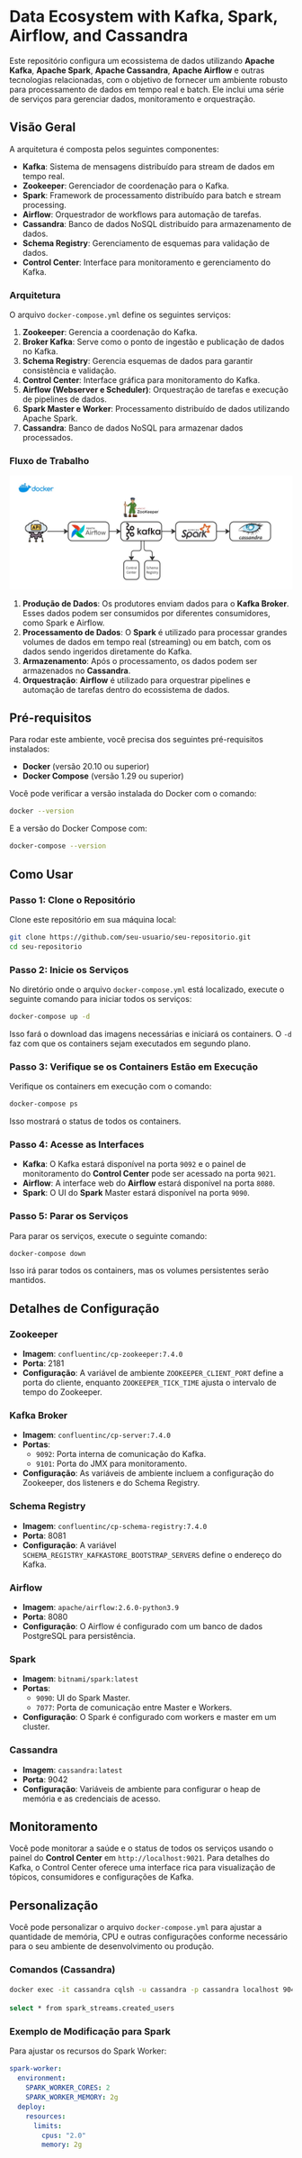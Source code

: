 
# Data Ecosystem with Kafka, Spark, Airflow, and Cassandra

Este repositório configura um ecossistema de dados utilizando **Apache Kafka**, **Apache Spark**, **Apache Cassandra**, **Apache Airflow** e outras tecnologias relacionadas, com o objetivo de fornecer um ambiente robusto para processamento de dados em tempo real e batch. Ele inclui uma série de serviços para gerenciar dados, monitoramento e orquestração.

## Visão Geral

A arquitetura é composta pelos seguintes componentes:

- **Kafka**: Sistema de mensagens distribuído para stream de dados em tempo real.
- **Zookeeper**: Gerenciador de coordenação para o Kafka.
- **Spark**: Framework de processamento distribuído para batch e stream processing.
- **Airflow**: Orquestrador de workflows para automação de tarefas.
- **Cassandra**: Banco de dados NoSQL distribuído para armazenamento de dados.
- **Schema Registry**: Gerenciamento de esquemas para validação de dados.
- **Control Center**: Interface para monitoramento e gerenciamento do Kafka.

### Arquitetura

O arquivo `docker-compose.yml` define os seguintes serviços:

1. **Zookeeper**: Gerencia a coordenação do Kafka.
2. **Broker Kafka**: Serve como o ponto de ingestão e publicação de dados no Kafka.
3. **Schema Registry**: Gerencia esquemas de dados para garantir consistência e validação.
4. **Control Center**: Interface gráfica para monitoramento do Kafka.
5. **Airflow (Webserver e Scheduler)**: Orquestração de tarefas e execução de pipelines de dados.
6. **Spark Master e Worker**: Processamento distribuído de dados utilizando Apache Spark.
7. **Cassandra**: Banco de dados NoSQL para armazenar dados processados.

### Fluxo de Trabalho

![Fluxo de Dados](fluxo_dados.jpg)


1. **Produção de Dados**: Os produtores enviam dados para o **Kafka Broker**. Esses dados podem ser consumidos por diferentes consumidores, como Spark e Airflow.
2. **Processamento de Dados**: O **Spark** é utilizado para processar grandes volumes de dados em tempo real (streaming) ou em batch, com os dados sendo ingeridos diretamente do Kafka.
3. **Armazenamento**: Após o processamento, os dados podem ser armazenados no **Cassandra**.
4. **Orquestração**: **Airflow** é utilizado para orquestrar pipelines e automação de tarefas dentro do ecossistema de dados.

## Pré-requisitos

Para rodar este ambiente, você precisa dos seguintes pré-requisitos instalados:

- **Docker** (versão 20.10 ou superior)
- **Docker Compose** (versão 1.29 ou superior)

Você pode verificar a versão instalada do Docker com o comando:

```bash
docker --version
```

E a versão do Docker Compose com:

```bash
docker-compose --version
```

## Como Usar

### Passo 1: Clone o Repositório

Clone este repositório em sua máquina local:

```bash
git clone https://github.com/seu-usuario/seu-repositorio.git
cd seu-repositorio
```

### Passo 2: Inicie os Serviços

No diretório onde o arquivo `docker-compose.yml` está localizado, execute o seguinte comando para iniciar todos os serviços:

```bash
docker-compose up -d
```

Isso fará o download das imagens necessárias e iniciará os containers. O `-d` faz com que os containers sejam executados em segundo plano.

### Passo 3: Verifique se os Containers Estão em Execução

Verifique os containers em execução com o comando:

```bash
docker-compose ps
```

Isso mostrará o status de todos os containers.

### Passo 4: Acesse as Interfaces

- **Kafka**: O Kafka estará disponível na porta `9092` e o painel de monitoramento do **Control Center** pode ser acessado na porta `9021`.
- **Airflow**: A interface web do **Airflow** estará disponível na porta `8080`.
- **Spark**: O UI do **Spark** Master estará disponível na porta `9090`.

### Passo 5: Parar os Serviços

Para parar os serviços, execute o seguinte comando:

```bash
docker-compose down
```

Isso irá parar todos os containers, mas os volumes persistentes serão mantidos.

## Detalhes de Configuração

### Zookeeper

- **Imagem**: `confluentinc/cp-zookeeper:7.4.0`
- **Porta**: 2181
- **Configuração**: A variável de ambiente `ZOOKEEPER_CLIENT_PORT` define a porta do cliente, enquanto `ZOOKEEPER_TICK_TIME` ajusta o intervalo de tempo do Zookeeper.

### Kafka Broker

- **Imagem**: `confluentinc/cp-server:7.4.0`
- **Portas**:
  - `9092`: Porta interna de comunicação do Kafka.
  - `9101`: Porta do JMX para monitoramento.
- **Configuração**: As variáveis de ambiente incluem a configuração do Zookeeper, dos listeners e do Schema Registry.

### Schema Registry

- **Imagem**: `confluentinc/cp-schema-registry:7.4.0`
- **Porta**: 8081
- **Configuração**: A variável `SCHEMA_REGISTRY_KAFKASTORE_BOOTSTRAP_SERVERS` define o endereço do Kafka.

### Airflow

- **Imagem**: `apache/airflow:2.6.0-python3.9`
- **Porta**: 8080
- **Configuração**: O Airflow é configurado com um banco de dados PostgreSQL para persistência.

### Spark

- **Imagem**: `bitnami/spark:latest`
- **Portas**:
  - `9090`: UI do Spark Master.
  - `7077`: Porta de comunicação entre Master e Workers.
- **Configuração**: O Spark é configurado com workers e master em um cluster.

### Cassandra

- **Imagem**: `cassandra:latest`
- **Porta**: 9042
- **Configuração**: Variáveis de ambiente para configurar o heap de memória e as credenciais de acesso.

## Monitoramento

Você pode monitorar a saúde e o status de todos os serviços usando o painel do **Control Center** em `http://localhost:9021`. Para detalhes do Kafka, o Control Center oferece uma interface rica para visualização de tópicos, consumidores e configurações de Kafka.

## Personalização

Você pode personalizar o arquivo `docker-compose.yml` para ajustar a quantidade de memória, CPU e outras configurações conforme necessário para o seu ambiente de desenvolvimento ou produção.

### Comandos (Cassandra)

```bash
docker exec -it cassandra cqlsh -u cassandra -p cassandra localhost 9042

select * from spark_streams.created_users
```

### Exemplo de Modificação para Spark

Para ajustar os recursos do Spark Worker:

```yaml
spark-worker:
  environment:
    SPARK_WORKER_CORES: 2
    SPARK_WORKER_MEMORY: 2g
  deploy:
    resources:
      limits:
        cpus: "2.0"
        memory: 2g
```
